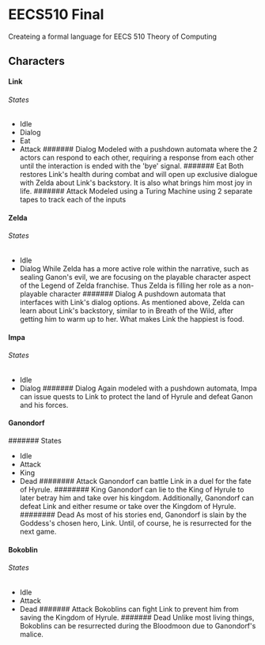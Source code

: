 # EECS510 Final
Createing a formal language for EECS 510 Theory of Computing

## Characters
#### Link
###### States
- Idle
- Dialog
- Eat
- Attack
####### Dialog
Modeled with a pushdown automata where the 2 actors can respond to each other, requiring a response from each other until the interaction is ended with the 'bye' signal.
####### Eat
Both restores Link's health during combat and will open up exclusive dialogue with Zelda about Link's backstory. It is also what brings him most joy in life.
####### Attack
Modeled using a Turing Machine using 2 separate tapes to track each of the inputs
#### Zelda
###### States
- Idle
- Dialog
While Zelda has a more active role within the narrative, such as sealing Ganon's evil, we are focusing on the playable character aspect of the Legend of Zelda franchise. Thus Zelda is filling her role as a non-playable character
####### Dialog
A pushdown automata that interfaces with Link's dialog options. As mentioned above, Zelda can learn about Link's backstory, similar to in Breath of the Wild, after getting him to warm up to her. What makes Link the happiest is food.
#### Impa
###### States
- Idle
- Dialog
####### Dialog
Again modeled with a pushdown automata, Impa can issue quests to Link to protect the land of Hyrule and defeat Ganon and his forces.
#### Ganondorf
####### States
- Idle
- Attack
- King
- Dead
######## Attack
Ganondorf can battle Link in a duel for the fate of Hyrule.
######## King
Ganondorf can lie to the King of Hyrule to later betray him and take over his kingdom. Additionally, Ganondorf can defeat Link and either resume or take over the Kingdom of Hyrule.
######## Dead
As most of his stories end, Ganondorf is slain by the Goddess's chosen hero, Link. Until, of course, he is resurrected for the next game.
#### Bokoblin
###### States
- Idle
- Attack
- Dead
####### Attack
Bokoblins can fight Link to prevent him from saving the Kingdom of Hyrule.
####### Dead
Unlike most living things, Bokoblins can be resurrected during the Bloodmoon due to Ganondorf's malice.
